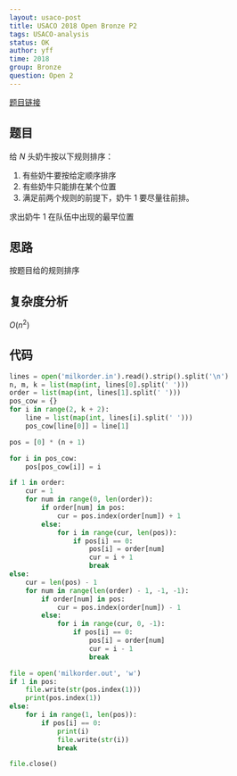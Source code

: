 ```yaml
---
layout: usaco-post
title: USACO 2018 Open Bronze P2
tags: USACO-analysis
status: OK
author: yff
time: 2018
group: Bronze
question: Open 2
---
```




[题目链接](http://www.usaco.org/index.php?page=viewproblem2&cpid=832&lang=zh)

## 题目

给 $N$ 头奶牛按以下规则排序：
1. 有些奶牛要按给定顺序排序
2. 有些奶牛只能排在某个位置
3. 满足前两个规则的前提下，奶牛 1 要尽量往前排。

求出奶牛 1 在队伍中出现的最早位置

## 思路

按题目给的规则排序

## 复杂度分析

$O(n^2)$

## 代码

```python
lines = open('milkorder.in').read().strip().split('\n')
n, m, k = list(map(int, lines[0].split(' ')))
order = list(map(int, lines[1].split(' ')))
pos_cow = {}
for i in range(2, k + 2):
	line = list(map(int, lines[i].split(' ')))
	pos_cow[line[0]] = line[1]

pos = [0] * (n + 1)

for i in pos_cow:
	pos[pos_cow[i]] = i

if 1 in order:
	cur = 1
	for num in range(0, len(order)):
		if order[num] in pos:
			cur = pos.index(order[num]) + 1
		else:
			for i in range(cur, len(pos)):
				if pos[i] == 0:
					pos[i] = order[num]
					cur = i + 1
					break
else:
	cur = len(pos) - 1
	for num in range(len(order) - 1, -1, -1):
		if order[num] in pos:
			cur = pos.index(order[num]) - 1
		else: 
			for i in range(cur, 0, -1):
				if pos[i] == 0: 
					pos[i] = order[num] 
					cur = i - 1
					break

file = open('milkorder.out', 'w')
if 1 in pos: 
	file.write(str(pos.index(1)))
	print(pos.index(1))
else:
	for i in range(1, len(pos)):
		if pos[i] == 0:
			print(i)
			file.write(str(i))
			break

file.close()

```